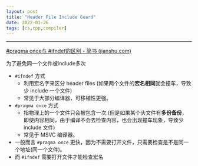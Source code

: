 ```yaml
---
layout: post
title: "Header File Include Guard"
date: 2022-01-26
tags: [cs,cpp,compiler]
---
```


---

[#pragma once与 #ifndef的区别 - 简书 (jianshu.com)](https://www.jianshu.com/p/713ea80b8c5a)

为了避免同一个文件被include多次

- `#ifndef` 方式
  - 利用宏名字来区分 header files (如果两个文件的**宏名相同**就会撞车，导致少 include 一个文件)
  - 常见于大部分编译器，可移植性更强。
- `#pragma once` 方式
  - 指物理上的一个文件只会被包含一次 (但是如果某个头文件有**多份备份**，即使内容相同，由于编译不会去检查内容，也会出现撞车现象，导致少 include 文件)
  - 常见于 MSVC 编译器。
- 一般而言 `#pragma once` 更快，因为不需要打开文件，只需要检查是不是同一个地址(同一个文件)。
- 而 `#ifndef` 需要打开文件才能检查宏名





